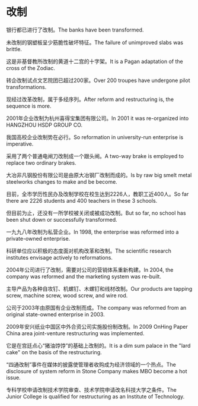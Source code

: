 # 改制

<p><span class="chinese">银行都已进行了改制。</span><span class="english">The banks have been transformed.</span></p>

<p><span class="chinese">未改制的钢塑板呈少筋脆性破坏特征。</span><span class="english">The failure of unimproved slabs was brittle.</span></p>

<p><span class="chinese">这是非基督教所改制的黄道十二宫的十字架。</span><span class="english">It is a Pagan adaptation of the cross of the Zodiac.</span></p>

<p><span class="chinese">转企改制试点文艺院团已超过200家。</span><span class="english">Over 200 troupes have undergone pilot transformations.</span></p>

<p><span class="chinese">现经过改革改制，属于多经序列。</span><span class="english">After reform and restructuring is, the sequence is more.</span></p>

<p><span class="chinese">2001年企业改制为杭州喜得宝集团有限公司。</span><span class="english">In 2001 it was re-organized into HANGZHOU HSDP GROUP CO.</span></p>

<p><span class="chinese">我国高校企业改制势在必行。</span><span class="english">So reformation in university-run enterprise is imperative.</span></p>

<p><span class="chinese">采用了两个普通电闸刀改制成一个跟头闸。</span><span class="english">A two-way brake is employed to replace two ordinary brakes.</span></p>

<p><span class="chinese">大冶非凡钢股份有限公司是由原大冶钢厂改制而成的。</span><span class="english">Is by raw big smelt metal steelworks changes to make and be become.</span></p>

<p><span class="chinese">目前，全市学历性民办及改制学校在校生达到2226人，教职工近400人。</span><span class="english">So far there are 2226 students and 400 teachers in these 3 schools.</span></p>

<p><span class="chinese">但目前为止，还没有一所学校被关闭或被成功改制。</span><span class="english">But so far, no school has been shut down or successfully transformed.</span></p>

<p><span class="chinese">一九九八年改制为私营企业。</span><span class="english">In 1998, the enterprise was reformed into a private-owned enterprise.</span></p>

<p><span class="chinese">科研单位应以积极的态度面对机构改革和改制。</span><span class="english">The scientific research institutes envisage actively to reformations.</span></p>

<p><span class="chinese">2004年公司进行了改制，需要对公司的营销体系重新构建。</span><span class="english">In 2004, the company was reformed and the marketing system was re-built.</span></p>

<p><span class="chinese">主导产品为各种自攻钉、机螺钉、木螺钉和线材改制。</span><span class="english">Our products are tapping screw, machine screw, wood screw, and wire rod.</span></p>

<p><span class="chinese">公司于2003年由原国有企业改制而成。</span><span class="english">The company was reformed from an original state-owned enterprise in 2003.</span></p>

<p><span class="chinese">2009年安兴纸业中国区中外合资公司实施股份制改制。</span><span class="english">In 2009 OnHing Paper China area joint-venture restructuring was implemented.</span></p>

<p><span class="chinese">它是在宫廷点心“猪油饽饽”的基础上改制的。</span><span class="english">It is a dim sum palace in the "lard cake" on the basis of the restructuring.</span></p>

<p><span class="chinese">“四通改制”事件在媒体的披露使管理者收购成为经济领域的一个热点。</span><span class="english">The disclosure of system reform in Stone Company makes MBO become a hot issue.</span></p>

<p><span class="chinese">专科学校申请改制技术学院审查、技术学院申请改名科技大学之条件。</span><span class="english">The Junior College is qualified for restructuring as an Institute of Technology.</span></p>

